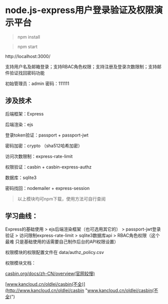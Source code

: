 # node.js-express用户登录验证及权限演示平台

> npm install

> npm start

http://localhost:3000/

支持用户名及邮箱登录；支持RBAC角色权限；支持注册及登录次数限制；支持邮件验证找回密码功能

初始管理员：admin 密码：111111
## 涉及技术
后端框架：Express

后端渲染：ejs

登录token验证：passport + passport-jwt

密码加密：crypto （sha512哈希加密）

访问次数限制：express-rate-limit

权限验证：casbin + casbin-express-authz

数据库：sqlite3

密码找回：nodemailer + express-session

> 以上模块均可npm下载，使用方法可自行查阅

## 学习曲线：
Express的基础使用 > ejs后端渲染框架（也可选用其它的） > passport-jwt登录验证 > 访问限制express-rate-limit > sqlite3数据库api > RBAC角色权限（这个最难 只是基础使用的话需要自己制作后台的API权限设置）

权限模块的权限配置文件在 data/authz_policy.csv

权限模块文档：

[casbin.org/docs/zh-CN/overview(官网较慢)](http://casbin.org/docs/zh-CN/overview "casbin.org/docs/zh-CN/overview(官网较慢)")

[www.kancloud.cn/oldlei/casbin(不全)](http://www.kancloud.cn/oldlei/casbin "www.kancloud.cn/oldlei/casbin(不全)")

